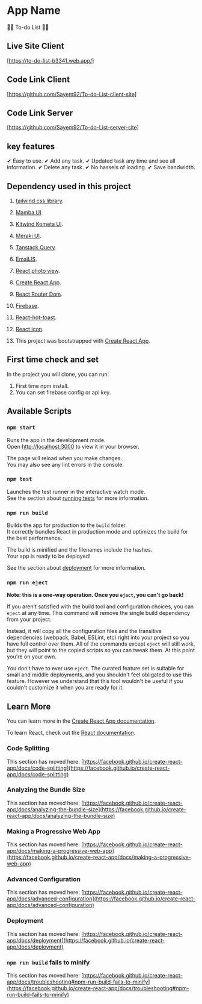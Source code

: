 # App Name 
📃📃 To-do List 📃📃

## Live Site Client
[https://to-do-list-b3341.web.app/]

## Code Link Client
[https://github.com/Sayem92/To-do-List-client-site]

## Code Link Server
[https://github.com/Sayem92/To-do-List-server-site]


## key features
✔ Easy to use. 
✔ Add any task.
✔ Updated task any time and see all information.
✔ Delete any task.
✔ No hassels of loading. 
✔ Save bandwidth.



## Dependency used in this project
1. [tailwind css library](https://tailwindcss.com/docs/installation).
2. [Mamba UI](https://www.mambaui.com/components).
3. [Kitwind  Kometa UI](https://kitwind.io/products/kometa/components/).
4. [Meraki UI](https://merakiui.com/).
5. [Tanstack Query](https://tanstack.com/query/v4/?from=reactQueryV3&original=https://react-query-v3.tanstack.com/).

6. [EmailJS](https://www.emailjs.com/).
7. [React photo view](https://www.npmjs.com/package/react-photo-view).
8. [Create React App](https://github.com/facebook/create-react-app).
9. [React Router Dom](https://reactrouter.com/en/main).
10. [Firebase](https://firebase.google.com/).
11. [React-hot-toast](https://react-hot-toast.com/).
12. [React icon](https://react-icons.github.io/react-icons/).
13. This project was bootstrapped with [Create React App](https://github.com/facebook/create-react-app).


## First time check and set

In the project you will clone, you can run:

1. First time npm install.
2. You can set firebase config or api key. 

## Available Scripts

### `npm start`

Runs the app in the development mode.\
Open [http://localhost:3000](http://localhost:3000) to view it in your browser.

The page will reload when you make changes.\
You may also see any lint errors in the console.

### `npm test`

Launches the test runner in the interactive watch mode.\
See the section about [running tests](https://facebook.github.io/create-react-app/docs/running-tests) for more information.

### `npm run build`

Builds the app for production to the `build` folder.\
It correctly bundles React in production mode and optimizes the build for the best performance.

The build is minified and the filenames include the hashes.\
Your app is ready to be deployed!

See the section about [deployment](https://facebook.github.io/create-react-app/docs/deployment) for more information.

### `npm run eject`

**Note: this is a one-way operation. Once you `eject`, you can't go back!**

If you aren't satisfied with the build tool and configuration choices, you can `eject` at any time. This command will remove the single build dependency from your project.

Instead, it will copy all the configuration files and the transitive dependencies (webpack, Babel, ESLint, etc) right into your project so you have full control over them. All of the commands except `eject` will still work, but they will point to the copied scripts so you can tweak them. At this point you're on your own.

You don't have to ever use `eject`. The curated feature set is suitable for small and middle deployments, and you shouldn't feel obligated to use this feature. However we understand that this tool wouldn't be useful if you couldn't customize it when you are ready for it.
## Learn More

You can learn more in the [Create React App documentation](https://facebook.github.io/create-react-app/docs/getting-started).

To learn React, check out the [React documentation](https://reactjs.org/).

### Code Splitting

This section has moved here: [https://facebook.github.io/create-react-app/docs/code-splitting](https://facebook.github.io/create-react-app/docs/code-splitting)

### Analyzing the Bundle Size

This section has moved here: [https://facebook.github.io/create-react-app/docs/analyzing-the-bundle-size](https://facebook.github.io/create-react-app/docs/analyzing-the-bundle-size)

### Making a Progressive Web App

This section has moved here: [https://facebook.github.io/create-react-app/docs/making-a-progressive-web-app](https://facebook.github.io/create-react-app/docs/making-a-progressive-web-app)

### Advanced Configuration

This section has moved here: [https://facebook.github.io/create-react-app/docs/advanced-configuration](https://facebook.github.io/create-react-app/docs/advanced-configuration)

### Deployment

This section has moved here: [https://facebook.github.io/create-react-app/docs/deployment](https://facebook.github.io/create-react-app/docs/deployment)

### `npm run build` fails to minify

This section has moved here: [https://facebook.github.io/create-react-app/docs/troubleshooting#npm-run-build-fails-to-minify](https://facebook.github.io/create-react-app/docs/troubleshooting#npm-run-build-fails-to-minify)

